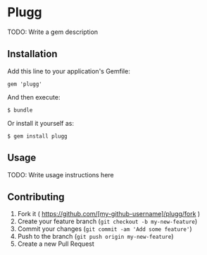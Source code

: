 # Plugg

TODO: Write a gem description

## Installation

Add this line to your application's Gemfile:

    gem 'plugg'

And then execute:

    $ bundle

Or install it yourself as:

    $ gem install plugg

## Usage

TODO: Write usage instructions here

## Contributing

1. Fork it ( https://github.com/[my-github-username]/plugg/fork )
2. Create your feature branch (`git checkout -b my-new-feature`)
3. Commit your changes (`git commit -am 'Add some feature'`)
4. Push to the branch (`git push origin my-new-feature`)
5. Create a new Pull Request
